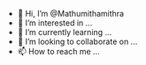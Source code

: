 - 👋 Hi, I’m @Mathumithamithra
- 👀 I’m interested in ...
- 🌱 I’m currently learning ...
- 💞️ I’m looking to collaborate on ...
- 📫 How to reach me ...

<!---
Mathumithamithra/Mathumithamithra is a ✨ special ✨ repository because its `README.md` (this file) appears on your GitHub profile.
You can click the Preview link to take a look at your changes.
--->
